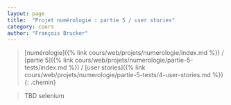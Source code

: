 ```yaml
---
layout: page
title:  "Projet numérologie : partie 5 / user stories"
category: cours
author: "François Brucker"
---
```


> [numérologie]({% link cours/web/projets/numerologie/index.md %}) / [partie 5]({% link cours/web/projets/numerologie/partie-5-tests/index.md %}) / [user stories]({% link cours/web/projets/numerologie/partie-5-tests/4-user-stories.md %})
{: .chemin}


> TBD
> selenium